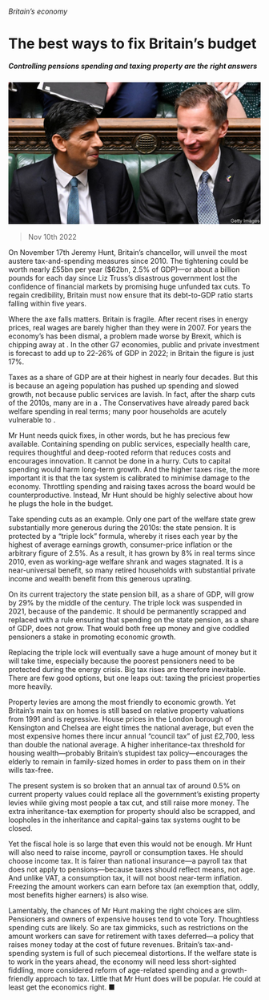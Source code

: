 ###### Britain’s economy

# The best ways to fix Britain’s budget 

##### Controlling pensions spending and taxing property are the right answers 

![image](images/20221112_LDP501.jpg) 

> Nov 10th 2022 

On November 17th Jeremy Hunt, Britain’s chancellor, will unveil the most austere tax-and-spending measures since 2010. The tightening could be worth nearly £55bn per year ($62bn, 2.5% of GDP)—or about a billion pounds for each day since Liz Truss’s disastrous government lost the confidence of financial markets by promising huge unfunded tax cuts. To regain credibility, Britain must now ensure that its debt-to-GDP ratio starts falling within five years.

Where the axe falls matters. Britain is fragile. After recent rises in energy prices, real wages are barely higher than they were in 2007. For years the economy’s  has been dismal, a problem made worse by Brexit, which is chipping away at . In the other G7 economies, public and private investment is forecast to add up to 22-26% of GDP in 2022; in Britain the figure is just 17%. 

Taxes as a share of GDP are at their highest in nearly four decades. But this is because an ageing population has pushed up spending and slowed growth, not because public services are lavish. In fact, after the sharp cuts of the 2010s, many are in a . The Conservatives have already pared back welfare spending in real terms; many poor households are acutely vulnerable to .

Mr Hunt needs quick fixes, in other words, but he has precious few available. Containing spending on public services, especially health care, requires thoughtful and deep-rooted reform that reduces costs and encourages innovation. It cannot be done in a hurry. Cuts to capital spending would harm long-term growth. And the higher taxes rise, the more important it is that the tax system is calibrated to minimise damage to the economy. Throttling spending and raising taxes across the board would be counterproductive. Instead, Mr Hunt should be highly selective about how he plugs the hole in the budget.

Take spending cuts as an example. Only one part of the welfare state grew substantially more generous during the 2010s: the state pension. It is protected by a “triple lock” formula, whereby it rises each year by the highest of average earnings growth, consumer-price inflation or the arbitrary figure of 2.5%. As a result, it has grown by 8% in real terms since 2010, even as working-age welfare shrank and wages stagnated. It is a near-universal benefit, so many retired households with substantial private income and wealth benefit from this generous uprating. 

On its current trajectory the state pension bill, as a share of GDP, will grow by 29% by the middle of the century. The triple lock was suspended in 2021, because of the pandemic. It should be permanently scrapped and replaced with a rule ensuring that spending on the state pension, as a share of GDP, does not grow. That would both free up money and give coddled pensioners a stake in promoting economic growth.

Replacing the triple lock will eventually save a huge amount of money but it will take time, especially because the poorest pensioners need to be protected during the energy crisis. Big tax rises are therefore inevitable. There are few good options, but one leaps out: taxing the priciest properties more heavily.

Property levies are among the most friendly to economic growth. Yet Britain’s main tax on homes is still based on relative property valuations from 1991 and is regressive. House prices in the London borough of Kensington and Chelsea are eight times the national average, but even the most expensive homes there incur annual “council tax” of just £2,700, less than double the national average. A higher inheritance-tax threshold for housing wealth—probably Britain’s stupidest tax policy—encourages the elderly to remain in family-sized homes in order to pass them on in their wills tax-free.

The present system is so broken that an annual tax of around 0.5% on current property values could replace all the government’s existing property levies while giving most people a tax cut, and still raise more money. The extra inheritance-tax exemption for property should also be scrapped, and loopholes in the inheritance and capital-gains tax systems ought to be closed.

Yet the fiscal hole is so large that even this would not be enough. Mr Hunt will also need to raise income, payroll or consumption taxes. He should choose income tax. It is fairer than national insurance—a payroll tax that does not apply to pensions—because taxes should reflect means, not age. And unlike VAT, a consumption tax, it will not boost near-term inflation. Freezing the amount workers can earn before tax (an exemption that, oddly, most benefits higher earners) is also wise.

Lamentably, the chances of Mr Hunt making the right choices are slim. Pensioners and owners of expensive houses tend to vote Tory. Thoughtless spending cuts are likely. So are tax gimmicks, such as restrictions on the amount workers can save for retirement with taxes deferred—a policy that raises money today at the cost of future revenues. Britain’s tax-and-spending system is full of such piecemeal distortions. If the welfare state is to work in the years ahead, the economy will need less short-sighted fiddling, more considered reform of age-related spending and a growth-friendly approach to tax. Little that Mr Hunt does will be popular. He could at least get the economics right. ■

